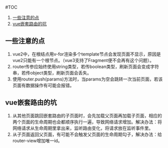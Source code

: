 #TOC
1. [一些注意的点](#一些注意的点)
2. [vue嵌套路由的坑](#vue嵌套路由的坑)


## 一些注意的点
1. vue2中，在根结点用v-for渲染多个template节点会发现页面不显示，原因是vue2只能有一个根节点。（vue3支持了Fragment便不会再有这个问题）。
2. router传参应始终使用string类型，若传boolean类型，刷新页面会变成字符串，若传object类型，刷新页面会丢失。
3. 使用router.push(params)方法时，当params为空会跳转一次当前页面，若该页面有数据操作有可能会报错。


## vue嵌套路由的坑
1. 从其他页面跳回嵌套路由的子页面时，会先加载父页面再加载子页面，相应的两个页面的生命周期也会都顺序执行一遍，导致网络请求增加。解决办法：将网络请求从生命周期里拿出来，监听路由变化，将请求放在监听事件里。
2. 从子页面返回父页面，有可能不会触发父页面的生命周期勾子，解决办法：给router-view增加唯一id。